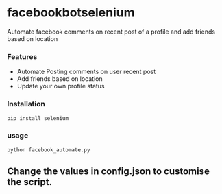 # facebookbotselenium
Automate facebook comments on recent post of a profile and add friends based on location

### Features
 - Automate Posting comments on user recent post
 - Add friends based on location
 - Update your own profile status

### Installation
```sh
pip install selenium
```


### usage
```sh
python facebook_automate.py
```

## Change the values in config.json to customise the script.  
